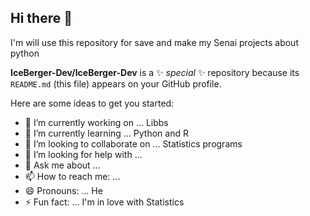 ## Hi there 👋
I'm will use this repository for save and make my Senai projects about python

**IceBerger-Dev/IceBerger-Dev** is a ✨ _special_ ✨ repository because its `README.md` (this file) appears on your GitHub profile.

Here are some ideas to get you started:

- 🔭 I’m currently working on ... Libbs
- 🌱 I’m currently learning ... Python and R
- 👯 I’m looking to collaborate on ... Statistics programs
- 🤔 I’m looking for help with ... 
- 💬 Ask me about ... 
- 📫 How to reach me: ...
- 😄 Pronouns: ... He
- ⚡ Fun fact: ... I'm in love with Statistics
